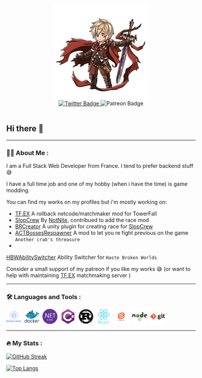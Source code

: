<center>
<img src="./imgs/Albert.png" />

<div id="badges">
  <a href="https://twitter.com/DShad66">
    <img src="https://img.shields.io/badge/Twitter-blue?style=for-the-badge&logo=twitter&logoColor=white" alt="Twitter Badge"/>
  </a>
  <a>
  <img src="https://img.shields.io/badge/Patreon-F96854?style=for-the-badge&logo=patreon&logoColor=white" alt="Patreon Badge"/>
  </a>
</div>

<img src="https://komarev.com/ghpvc/?username=Fcornaire&style=flat-square&color=blue" alt=""/>
</center>

## Hi there 👋

---

### :man_technologist: About Me :

I am a Full Stack Web Developer from France. I tend to prefer backend stuff 😅

I have a full time job and one of my hobby (when i have the time) is game modding.

You can find my works on my profiles but i'm mostly working on:

- [TF.EX](https://github.com/Fcornaire/TF.EX) A rollback netcode/matchmaker mod for TowerFall
- [SlopCrew](https://github.com/SlopCrew/SlopCrew) By [NotNite](https://github.com/NotNite), contribued to add the race mod
- [BRCreator](https://github.com/Fcornaire/BRCreator) A unity plugin for creating race for [SlopCrew](https://github.com/SlopCrew/SlopCrew)
- [ACTBossesRespawner](https://github.com/Fcornaire/ACTBossesRespawner) A mod to let you re fight previous on the game `Another crab's threasure`
-
[HBWAbilitySwitcher](https://github.com/Fcornaire/HBWAbilitySwitcher) Ability Switcher for `Haste Broken Worlds`

Consider a small support of my patreon if you like my works 😅 (or want to help with maintaining [TF.EX](https://github.com/Fcornaire/TF.EX) matchmaking server )

---

### :hammer_and_wrench: Languages and Tools :

<div>
  <img src="https://github.com/devicons/devicon/blob/master/icons/kubernetes/kubernetes-line-wordmark.svg" title="Kubernetes (OpenSHift)" alt="Kubernetes (OpenSHift)" width="40" height="40"/>&nbsp;
  <img src="https://github.com/devicons/devicon/blob/master/icons/docker/docker-original-wordmark.svg" title="Docker" alt="Docker" width="40" height="40"/>&nbsp;
  <img src="https://github.com/devicons/devicon/blob/master/icons/dotnetcore/dotnetcore-original.svg" title="dotnet" alt="dotnet" width="40" height="40"/>&nbsp;
  <img src="https://github.com/devicons/devicon/blob/master/icons/csharp/csharp-original.svg" title="C#" alt="C#" width="40" height="40"/>&nbsp;
  <img src="https://github.com/devicons/devicon/blob/master/icons/rust/rust-original.svg" title="Rust" alt="Rust" width="40" height="40"/>&nbsp;
  <img src="https://github.com/devicons/devicon/blob/master/icons/react/react-original-wordmark.svg" title="React" alt="React" width="40" height="40"/>&nbsp;
  <img src="https://github.com/devicons/devicon/blob/master/icons/svelte/svelte-original-wordmark.svg" title="Svelte" alt="React" width="40" height="40"/>&nbsp;
  <img src="https://github.com/devicons/devicon/blob/master/icons/nodejs/nodejs-original-wordmark.svg" title="NodeJS" alt="NodeJS" width="40" height="40"/>&nbsp;
  <img src="https://github.com/devicons/devicon/blob/master/icons/git/git-original-wordmark.svg" title="Git" **alt="Git" width="40" height="40"/>
</div>

---

### :fire: My Stats :

[![GitHub Streak](https://github-readme-streak-stats.herokuapp.com?user=Fcornaire&theme=dark)](https://git.io/streak-stats)

[![Top Langs](https://github-readme-stats.vercel.app/api/top-langs/?username=Fcornaire&layout=compact&theme=vision-friendly-dark)](https://github.com/anuraghazra/github-readme-stats)

<!--
**Fcornaire/Fcornaire** is a ✨ _special_ ✨ repository because its `README.md` (this file) appears on your GitHub profile.

Here are some ideas to get you started:

- 🔭 I’m currently working on ...
- 🌱 I’m currently learning ...
- 👯 I’m looking to collaborate on ...
- 🤔 I’m looking for help with ...
- 💬 Ask me about ...
- 📫 How to reach me: ...
- 😄 Pronouns: ...
- ⚡ Fun fact: ...
-->
